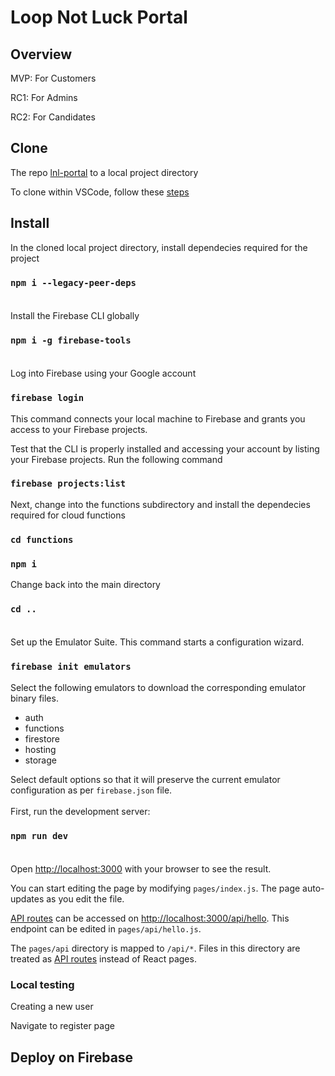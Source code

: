 # Loop Not Luck Portal

## Overview
MVP: For Customers

RC1: For Admins

RC2: For Candidates

## Clone
The repo [lnl-portal](https://github.com/ranga27/lnl-portal) to a local project directory

To clone within VSCode, follow these [steps](https://docs.microsoft.com/en-us/azure/developer/javascript/how-to/with-visual-studio-code/clone-github-repository?tabs=create-repo-command-palette%2Cinitialize-repo-activity-bar%2Ccreate-branch-command-palette%2Ccommit-changes-command-palette%2Cpush-command-palette)
## Install
In the cloned local project directory, install dependecies required for the project
### `npm i --legacy-peer-deps`</br></br>
Install the Firebase CLI globally
### `npm i -g firebase-tools`</br></br>
Log into Firebase using your Google account
### `firebase login`
This command connects your local machine to Firebase and grants you access to your Firebase projects.

Test that the CLI is properly installed and accessing your account by listing your Firebase projects. Run the following command
### `firebase projects:list`

Next, change into the functions subdirectory and install the dependecies required for cloud functions
### `cd functions`
### `npm i`
Change back into the main directory
### `cd ..`</br></br>
Set up the Emulator Suite. This command starts a configuration wizard. 
### `firebase init emulators`
Select the following emulators to download the corresponding emulator binary files. 
* auth
* functions
* firestore
* hosting
* storage

Select default options so that it will preserve the current emulator configuration as per `firebase.json` file.</br></br>
First, run the development server:
### `npm run dev`</br></br>
Open [http://localhost:3000](http://localhost:3000) with your browser to see the result.

You can start editing the page by modifying `pages/index.js`. The page auto-updates as you edit the file.

[API routes](https://nextjs.org/docs/api-routes/introduction) can be accessed on [http://localhost:3000/api/hello](http://localhost:3000/api/hello). This endpoint can be edited in `pages/api/hello.js`.

The `pages/api` directory is mapped to `/api/*`. Files in this directory are treated as [API routes](https://nextjs.org/docs/api-routes/introduction) instead of React pages.

### Local testing 

Creating a new user 

Navigate to register page 
## Deploy on Firebase